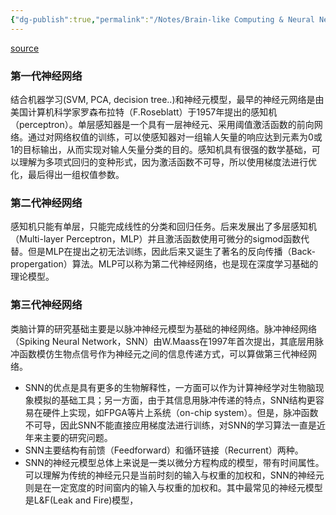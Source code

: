 ```yaml
---
{"dg-publish":true,"permalink":"/Notes/Brain-like Computing & Neural Network History/","noteIcon":""}
---
```


[source](https://zhuanlan.zhihu.com/p/35416350?utm_source=pocket_mylist)
### 第一代神经网络
结合机器学习(SVM, PCA, decision tree..)和神经元模型，最早的神经元网络是由美国计算机科学家罗森布拉特（F.Roseblatt）于1957年提出的感知机（perceptron）。单层感知器是一个具有一层神经元、采用阈值激活函数的前向网络。通过对网络权值的训练，可以使感知器对一组输人矢量的响应达到元素为0或1的目标输出，从而实现对输人矢量分类的目的。感知机具有很强的数学基础，可以理解为多项式回归的变种形式，因为激活函数不可导，所以使用梯度法进行优化，最后得出一组权值参数。
### 第二代神经网络
感知机只能有单层，只能完成线性的分类和回归任务。后来发展出了多层感知机（Multi-layer Perceptron，MLP）并且激活函数使用可微分的sigmod函数代替。但是MLP在提出之初无法训练，因此后来又诞生了著名的反向传播（Back-propergation）算法。MLP可以称为第二代神经网络，也是现在深度学习基础的理论模型。
### 第三代神经网络
类脑计算的研究基础主要是以脉冲神经元模型为基础的神经网络。脉冲神经网络（Spiking Neural Network，SNN）由W.Maass在1997年首次提出，其底层用脉冲函数模仿生物点信号作为神经元之间的信息传递方式，可以算做第三代神经网络。
- SNN的优点是具有更多的生物解释性，一方面可以作为计算神经学对生物脑现象模拟的基础工具；另一方面，由于其信息用脉冲传递的特点，SNN结构更容易在硬件上实现，如FPGA等片上系统（on-chip system）。但是，脉冲函数不可导，因此SNN不能直接应用梯度法进行训练，对SNN的学习算法一直是近年来主要的研究问题。
- SNN主要结构有前馈（Feedforward）和循环链接（Recurrent）两种。
- SNN的神经元模型总体上来说是一类以微分方程构成的模型，带有时间属性。可以理解为传统的神经元只是当前时刻的输入与权重的加权和，SNN的神经元则是在一定宽度的时间窗内的输入与权重的加权和。其中最常见的神经元模型是L&F(Leak and Fire)模型，
